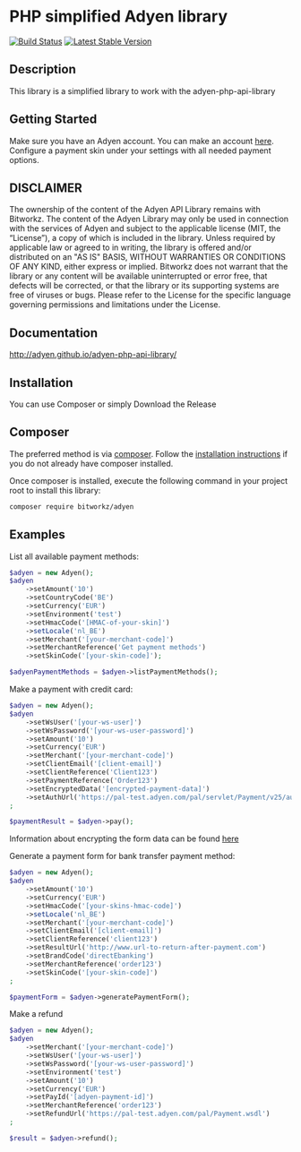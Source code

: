 # PHP simplified Adyen library

[![Build Status](https://travis-ci.org/bitworkz/adyen.svg?branch=master)](https://travis-ci.org/bitworkz/adyen)
[![Latest Stable Version](http://img.shields.io/packagist/v/bitworkz/adyen.svg)](https://packagist.org/packages/bitworkz/adyen)

## Description ##
This library is a simplified library to work with the adyen-php-api-library

## Getting Started ##
Make sure you have an Adyen account. You can make an account <a href="https://www.adyen.com/home/discover/test-account-signup#form" target="_blank">here</a>. Configure a payment skin under your settings with all needed payment options.

## DISCLAIMER ##
The ownership of the content of the Adyen API Library remains with Bitworkz. The content of the Adyen Library may only be used in connection with the services of Adyen and subject to the applicable license (MIT, the “License”), a copy of which is included in the library. 
Unless required by applicable law or agreed to in writing, the library is offered and/or distributed on an "AS IS" BASIS, WITHOUT WARRANTIES OR CONDITIONS OF ANY KIND, either express or implied. Bitworkz does not warrant that the library or any content will be available uninterrupted or error free, that defects will be corrected, or that the library or its supporting systems are free of viruses or bugs. Please refer to the License for the specific language governing permissions and limitations under the License.

## Documentation ##
http://adyen.github.io/adyen-php-api-library/

## Installation ##
You can use Composer or simply Download the Release

## Composer ##

The preferred method is via [composer](https://getcomposer.org). Follow the
[installation instructions](https://getcomposer.org/doc/00-intro.md) if you do not already have
composer installed.


Once composer is installed, execute the following command in your project root to install this library:

```sh
composer require bitworkz/adyen
```

## Examples ##
List all available payment methods:

```php
$adyen = new Adyen();
$adyen
    ->setAmount('10')
    ->setCountryCode('BE')
    ->setCurrency('EUR')
    ->setEnvironment('test')
    ->setHmacCode('[HMAC-of-your-skin]')
    ->setLocale('nl_BE')
    ->setMerchant('[your-merchant-code]')
    ->setMerchantReference('Get payment methods')
    ->setSkinCode('[your-skin-code]');

$adyenPaymentMethods = $adyen->listPaymentMethods();
```

Make a payment with credit card:

```php
$adyen = new Adyen();
$adyen
    ->setWsUser('[your-ws-user]')
    ->setWsPassword('[your-ws-user-password]')
    ->setAmount('10')
    ->setCurrency('EUR')
    ->setMerchant('[your-merchant-code]')
    ->setClientEmail('[client-email]')
    ->setClientReference('Client123')
    ->setPaymentReference('Order123')
    ->setEncryptedData('[encrypted-payment-data]')
    ->setAuthUrl('https://pal-test.adyen.com/pal/servlet/Payment/v25/authorise')
;

$paymentResult = $adyen->pay();
```
Information about encrypting the form data can be found <a href="https://pal-test.adyen.com/pal/servlet/Payment/v25/authorise" target="_blank">here</a>


Generate a payment form for bank transfer payment method:

```php
$adyen = new Adyen();
$adyen
    ->setAmount('10')
    ->setCurrency('EUR')
    ->setHmacCode('[your-skins-hmac-code]')
    ->setLocale('nl_BE')
    ->setMerchant('[your-merchant-code]')
    ->setClientEmail('[client-email]')
    ->setClientReference('client123')
    ->setResultUrl('http://www.url-to-return-after-payment.com')
    ->setBrandCode('directEbanking')
    ->setMerchantReference('order123')
    ->setSkinCode('[your-skin-code]')
;

$paymentForm = $adyen->generatePaymentForm();
```

Make a refund

```php
$adyen = new Adyen();
$adyen
    ->setMerchant('[your-merchant-code]')
    ->setWsUser('[your-ws-user]')
    ->setWsPassword('[your-ws-user-password]')
    ->setEnvironment('test')
    ->setAmount('10')
    ->setCurrency('EUR')
    ->setPayId('[adyen-payment-id]')
    ->setMerchantReference('order123')
    ->setRefundUrl('https://pal-test.adyen.com/pal/Payment.wsdl')
;

$result = $adyen->refund();
```
